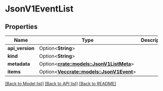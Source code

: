 # JsonV1EventList

## Properties

Name | Type | Description | Notes
------------ | ------------- | ------------- | -------------
**api_version** | Option<**String**> |  | [optional]
**kind** | Option<**String**> |  | [optional]
**metadata** | Option<[**crate::models::JsonV1ListMeta**](json_V1ListMeta.md)> |  | [optional]
**items** | Option<[**Vec<crate::models::JsonV1Event>**](json_V1Event.md)> |  | [optional]

[[Back to Model list]](../README.md#documentation-for-models) [[Back to API list]](../README.md#documentation-for-api-endpoints) [[Back to README]](../README.md)


